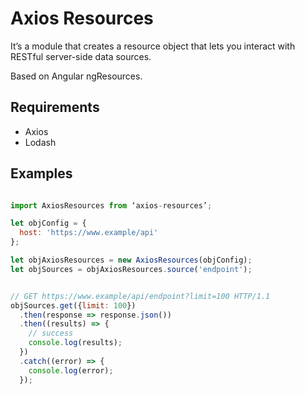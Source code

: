# Axios Resources

It’s a module that creates a resource object that lets you interact with RESTful server-side data sources.

Based on Angular ngResources.

## Requirements
* Axios
* Lodash

## Examples

```js

import AxiosResources from ‘axios-resources’;

let objConfig = {
  host: 'https://www.example/api'
};

let objAxiosResources = new AxiosResources(objConfig);
let objSources = objAxiosResources.source('endpoint');


// GET https://www.example/api/endpoint?limit=100 HTTP/1.1
objSources.get({limit: 100})
  .then(response => response.json())
  .then((results) => {
    // success
    console.log(results);
  })
  .catch((error) => {
    console.log(error);
  });

```
